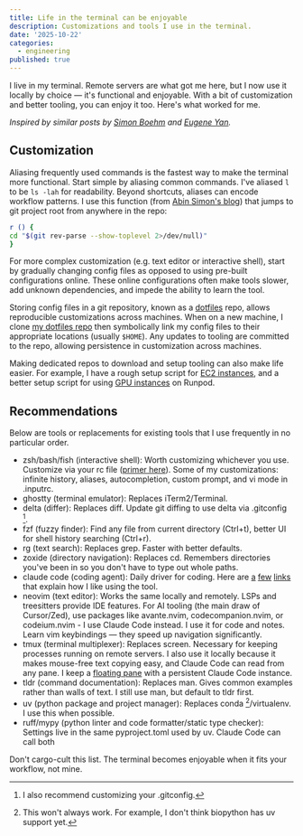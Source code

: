 ```yaml
---
title: Life in the terminal can be enjoyable
description: Customizations and tools I use in the terminal.
date: '2025-10-22'
categories:
  - engineering
published: true
---
```


I live in my terminal. Remote servers are what got me here, but I now use it locally by choice — it's functional and enjoyable. With a bit of customization and better tooling, you can enjoy it too. Here's what worked for me.

*Inspired by similar posts by [Simon Boehm](https://siboehm.com/articles/22/tools-i-like) and [Eugene Yan](https://eugeneyan.com/writing/mac-setup/).*

## Customization

Aliasing frequently used commands is the fastest way to make the terminal more functional. Start simple by aliasing common commands. I've aliased `l` to be `ls -lah` for readability. Beyond shortcuts, aliases can encode workflow patterns. I use this function (from [Abin Simon's blog](https://blog.meain.io/2023/navigating-around-in-shell/)) that jumps to git project root from anywhere in the repo:

```bash
r () {
cd "$(git rev-parse --show-toplevel 2>/dev/null)"
}
```

For more complex customization (e.g. text editor or interactive shell), start by gradually changing config files as opposed to using pre-built configurations online. These online configurations often make tools slower, add unknown dependencies, and impede the ability to learn the tool.

Storing config files in a git repository, known as a [dotfiles](https://missing.csail.mit.edu/2019/dotfiles/) repo, allows reproducible customizations across machines. When on a new machine, I clone [my dotfiles repo](https://github.com/harmonbhasin/dotfiles.git) then symbolically link my config files to their appropriate locations (usually `$HOME`). Any updates to tooling are committed to the repo, allowing persistence in customization across machines.

Making dedicated repos to download and setup tooling can also make life easier. For example, I have a rough setup script for [EC2 instances](https://github.com/harmonbhasin/nao-ec2-setup.git), and a better setup script for using [GPU instances](https://github.com/harmonbhasin/gpu-setup.git) on Runpod.

## Recommendations

Below are tools or replacements for existing tools that I use frequently in no particular order.

- zsh/bash/fish (interactive shell): Worth customizing whichever you use. Customize via your rc file ([primer here](https://scriptingosx.com/2017/04/about-bash_profile-and-bashrc-on-macos/)). Some of my customizations: infinite history, aliases, autocompletion, custom prompt, and vi mode in .inputrc.
- ghostty (terminal emulator): Replaces iTerm2/Terminal.
- delta (differ): Replaces diff. Update git diffing to use delta via .gitconfig [^1].
- fzf (fuzzy finder): Find any file from current directory (Ctrl+t), better UI for shell history searching (Ctrl+r).
- rg (text search): Replaces grep. Faster with better defaults.
- zoxide (directory navigation): Replaces cd. Remembers directories you've been in so you don't have to type out whole paths.
- claude code (coding agent): Daily driver for coding. Here are [a](https://x.com/swyx/status/1954720792962642401) [few](https://github.com/humanlayer/advanced-context-engineering-for-coding-agents/blob/main/ace-fca.md) [links](https://every.to/source-code/my-ai-had-already-fixed-the-code-before-i-saw-it) that explain how I like using the tool.
- neovim (text editor): Works the same locally and remotely. LSPs and treesitters provide IDE features. For AI tooling (the main draw of Cursor/Zed), use packages like avante.nvim, codecompanion.nvim, or codeium.nvim - I use Claude Code instead. I use it for code and notes. Learn vim keybindings — they speed up navigation significantly.
- tmux (terminal multiplexer): Replaces screen. Necessary for keeping processes running on remote servers. I also use it locally because it makes mouse-free text copying easy, and Claude Code can read from any pane. I keep a [floating pane](https://github.com/harmonbhasin/dotfiles/blob/1f40ec2d55634c06e6d0156bd87d0f312777c069/tmux/.tmux.conf#L13) with a persistent Claude Code instance.
- tldr (command documentation): Replaces man. Gives common examples rather than walls of text. I still use man, but default to tldr first.
- uv (python package and project manager): Replaces conda [^2]/virtualenv. I use this when possible.
- ruff/mypy (python linter and code formatter/static type checker): Settings live in the same pyproject.toml used by uv. Claude Code can call both

[^1]: I also recommend customizing your .gitconfig.
[^2]: This won't always work. For example, I don't think biopython has uv support yet.

Don't cargo-cult this list. The terminal becomes enjoyable when it fits your workflow, not mine.

